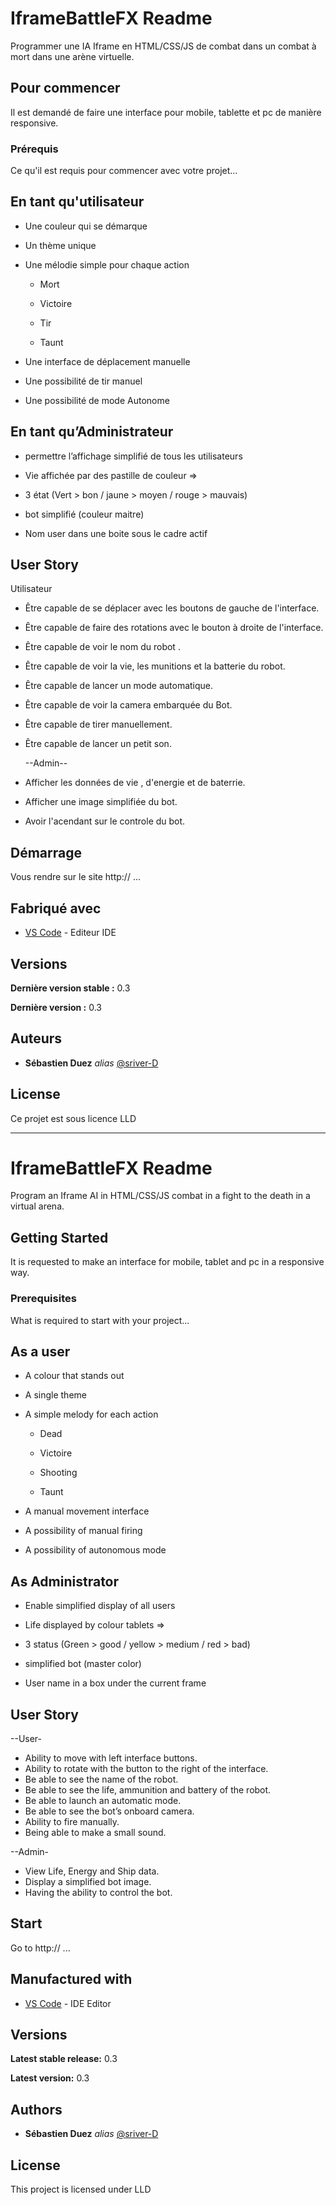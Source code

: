 # IframeBattleFX Readme

Programmer une IA Iframe en HTML/CSS/JS de combat dans un combat à mort dans une arène virtuelle.

## Pour commencer

Il est demandé de faire une interface pour mobile, tablette et pc de manière responsive.

### Prérequis

Ce qu'il est requis pour commencer avec votre projet...

## En tant qu'utilisateur

- Une couleur qui se démarque

- Un thème unique

- Une mélodie simple pour chaque action

  - Mort

  - Victoire

  - Tir

  - Taunt

- Une interface de déplacement manuelle

- Une possibilité de tir manuel

- Une possibilité de mode Autonome

## En tant qu’Administrateur

- permettre l’affichage simplifié de tous les utilisateurs

- Vie affichée par des pastille de couleur =>

- 3 état (Vert > bon / jaune > moyen / rouge > mauvais)

- bot simplifié (couleur maitre)

- Nom user dans une boite sous le cadre actif

## User Story

Utilisateur

- Être capable de se déplacer avec les boutons de gauche de l'interface.

- Être capable de faire des rotations avec le bouton à droite de l'interface.

- Être capable de voir le nom du robot .

- Être capable de voir la vie, les munitions et la batterie du robot.

- Être capable de lancer un mode automatique.

- Être capable de voir la camera embarquée du Bot.

- Être capable de tirer manuellement.

- Être capable de lancer un petit son.

  --Admin--

- Afficher les données de vie , d'energie et de baterrie.

- Afficher une image simplifiée du bot.

- Avoir l'acendant sur le controle du bot.

## Démarrage

Vous rendre sur le site http:// ...

## Fabriqué avec

- [VS Code](https://code.visualstudio.com/) - Editeur IDE

## Versions

**Dernière version stable :** 0.3

**Dernière version :** 0.3

## Auteurs

- **Sébastien Duez** _alias_ [@sriver-D](https://github.com/D-Sriver)

## License

Ce projet est sous licence LLD

---

# IframeBattleFX Readme

Program an Iframe AI in HTML/CSS/JS combat in a fight to the death in a virtual arena.

## Getting Started

It is requested to make an interface for mobile, tablet and pc in a responsive way.

### Prerequisites

What is required to start with your project...

## As a user

- A colour that stands out

- A single theme

- A simple melody for each action

  - Dead

  - Victoire

  - Shooting
  
  - Taunt

- A manual movement interface

- A possibility of manual firing

- A possibility of autonomous mode

## As Administrator

- Enable simplified display of all users

- Life displayed by colour tablets =>

- 3 status (Green > good / yellow > medium / red > bad)

- simplified bot (master color)

- User name in a box under the current frame

## User Story

--User-

- Ability to move with left interface buttons.
- Ability to rotate with the button to the right of the interface.
- Be able to see the name of the robot.
- Be able to see the life, ammunition and battery of the robot.
- Be able to launch an automatic mode.
- Be able to see the bot’s onboard camera.
- Ability to fire manually.
- Being able to make a small sound.

--Admin-

- View Life, Energy and Ship data.
- Display a simplified bot image.
- Having the ability to control the bot.

## Start

Go to http:// ...

## Manufactured with

- [VS Code](https://code.visualstudio.com/) - IDE Editor

## Versions

**Latest stable release:** 0.3

**Latest version:** 0.3

## Authors

- **Sébastien Duez** _alias_ [@sriver-D](https://github.com/D-Sriver)

## License

This project is licensed under LLD
